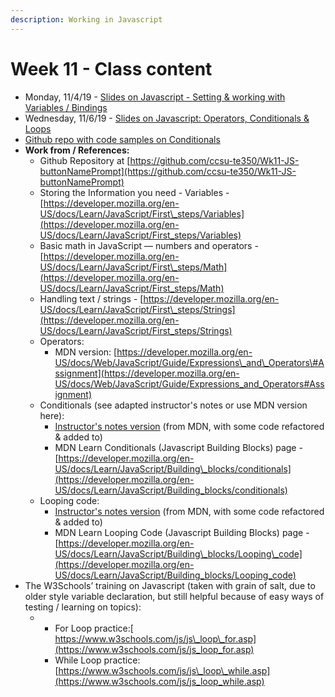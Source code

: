 ```yaml
---
description: Working in Javascript
---
```


# Week 11 - Class content

* Monday, 11/4/19 - [Slides on Javascript - ](https://docs.google.com/presentation/d/1dJHlbFOL9WUZmuFCrDPas8rd1azDxqxO08sbMvAj2VY/edit?usp=sharing)[Setting & working with Variables / Bindings](https://docs.google.com/presentation/d/1dJHlbFOL9WUZmuFCrDPas8rd1azDxqxO08sbMvAj2VY/edit?usp=sharing)
* Wednesday, 11/6/19 - [Slides on Javascript: Operators, Conditionals & Loops](https://docs.google.com/presentation/d/1QXUzmX6onRkF6Q0MMXwZ1_5qrs5tUsmjrPHXm4GCDY0/edit?usp=sharing)
* [Github repo with code samples on Conditionals](https://github.com/ccsu-te350/Wk11-JS-Conditionals)
* **Work from / References:**
  * Github Repository at [https://github.com/ccsu-te350/Wk11-JS-buttonNamePrompt](https://github.com/ccsu-te350/Wk11-JS-buttonNamePrompt)
  * Storing the Information you need - Variables - [https://developer.mozilla.org/en-US/docs/Learn/JavaScript/First\_steps/Variables](https://developer.mozilla.org/en-US/docs/Learn/JavaScript/First_steps/Variables)
  * Basic math in JavaScript — numbers and operators - [https://developer.mozilla.org/en-US/docs/Learn/JavaScript/First\_steps/Math](https://developer.mozilla.org/en-US/docs/Learn/JavaScript/First_steps/Math)
  * Handling text / strings - [https://developer.mozilla.org/en-US/docs/Learn/JavaScript/First\_steps/Strings](https://developer.mozilla.org/en-US/docs/Learn/JavaScript/First_steps/Strings)
  * Operators:
    * MDN version: [https://developer.mozilla.org/en-US/docs/Web/JavaScript/Guide/Expressions\_and\_Operators\#Assignment](https://developer.mozilla.org/en-US/docs/Web/JavaScript/Guide/Expressions_and_Operators#Assignment)
  * Conditionals \(see adapted instructor's notes or use MDN version here\):
    * [Instructor's notes version](https://docs.google.com/document/d/1nVLv8TVi-UVH2JGr4CWmUHEBRogbfHgF4nrbVlxHfFA/edit?usp=sharing) \(from MDN, with some code refactored & added to\)
    * MDN Learn Conditionals \(Javascript Building Blocks\) page -[https://developer.mozilla.org/en-US/docs/Learn/JavaScript/Building\_blocks/conditionals](https://developer.mozilla.org/en-US/docs/Learn/JavaScript/Building_blocks/conditionals) 
  * Looping code:
    * [Instructor's notes version](https://docs.google.com/document/d/1cZ1KV5jwL_sDtjylwDS9yAy8G3fvoMdDtg_YYgph-_0/edit?usp=sharing) \(from MDN, with some code refactored & added to\)
    * MDN Learn Looping Code \(Javascript Building Blocks\) page - [https://developer.mozilla.org/en-US/docs/Learn/JavaScript/Building\_blocks/Looping\_code](https://developer.mozilla.org/en-US/docs/Learn/JavaScript/Building_blocks/Looping_code)
* The W3Schools’ training on Javascript \(taken with grain of salt, due to older style variable declaration, but still helpful because of easy ways of testing / learning on topics\):
  * * For Loop practice:[ https://www.w3schools.com/js/js\_loop\_for.asp](https://www.w3schools.com/js/js_loop_for.asp)
    * While Loop practice:[https://www.w3schools.com/js/js\_loop\_while.asp](https://www.w3schools.com/js/js_loop_while.asp)

